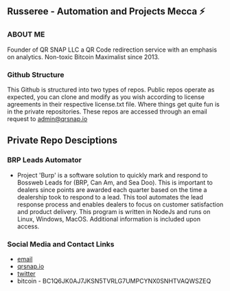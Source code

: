 ## Russeree - Automation and Projects Mecca ⚡

### ABOUT ME
Founder of QR SNAP LLC a QR Code redirection service with an emphasis on analytics. Non-toxic Bitcoin Maximalist since 2013.

### Github Structure
This Github is structured into two types of repos. Public repos operate as expected, you can clone and modify as you wish according to license agreements in their respective license.txt file. Where things get quite fun is in the private repositories. These repos are accessed through an email request to [admin@qrsnap.io](mailto:admin@qrsnap.io)

## Private Repo Desciptions 

### BRP Leads Automator  
* Project 'Burp' is a software solution to quickly mark and respond to Bossweb Leads for (BRP, Can Am, and Sea Doo). This is important to dealers since points are awarded each quarter based on the time a dealership took to respond to a lead. This tool automates the lead response process and enables dealers to focus on customer satisfaction and product delivery. This program is written in NodeJs and runs on Linux, Windows, MacOS. Additional information is included upon access. 

### Social Media and Contact Links
* [email](mailto:admin@qrsnap.io)
* [qrsnap.io](https://qrsnap.io)
* [twitter](https://twitter.com/russeree)
* bitcoin - BC1Q6JK0AJ7JKSN5TVRLG7UMPCYNX0SNHTVAQWSZEQ
